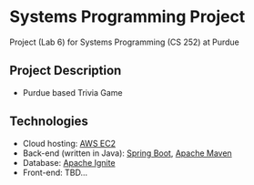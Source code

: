 # Systems Programming Project
Project (Lab 6) for Systems Programming (CS 252) at Purdue

## Project Description
- Purdue based Trivia Game

## Technologies
- Cloud hosting: [AWS EC2](https://aws.amazon.com/ec2/)
- Back-end (written in Java): [Spring Boot](https://spring.io/projects/spring-boot), [Apache Maven](https://maven.apache.org/)
- Database: [Apache Ignite](https://ignite.apache.org/index.html)
- Front-end: TBD...
